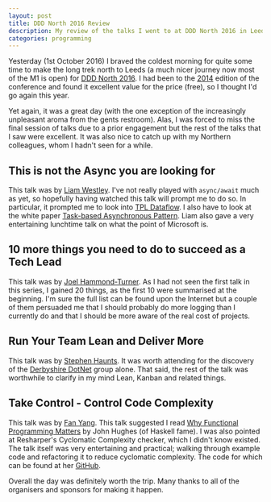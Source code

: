 ```yaml
---
layout: post
title: DDD North 2016 Review
description: My review of the talks I went to at DDD North 2016 in Leeds.
categories: programming
---
```


Yesterday (1st October 2016) I braved the coldest morning for quite some time to make the long trek north to Leeds (a much nicer journey now most of the M1 is open) for [DDD North 2016](http://www.dddnorth.co.uk). I had been to the [2014](/programming/2014/10/19/dddnorth-review.html) edition of the conference and found it excellent value for the price (free), so I thought I'd go again this year.

Yet again, it was a great day (with the one exception of the increasingly unpleasant aroma from the gents restroom). Alas, I was forced to miss the final session of talks due to a prior engagement but the rest of the talks that I saw were excellent. It was also nice to catch up with my Northern colleagues, whom I hadn't seen for a while.

## This is not the Async you are looking for

This talk was by [Liam Westley](https://twitter.com/westleyl). I've not really played with `async/await` much as yet, so hopefully having watched this talk will prompt me to do so. In particular, it prompted me to look into [TPL Dataflow](https://msdn.microsoft.com/en-us/library/hh228603(v=vs.110).aspx). I also have to look at the white paper [Task-based Asynchronous Pattern](https://www.microsoft.com/en-gb/download/details.aspx?id=19957). Liam also gave a very entertaining lunchtime talk on what the point of Microsoft is.

## 10 more things you need to do to succeed as a Tech Lead

This talk was by [Joel Hammond-Turner](https://twitter.com/Rammesses).  As I had not seen the first talk in this series, I gained 20 things, as the first 10 were summarised at the beginning. 
I'm sure the full list can be found upon the Internet but a couple of them persuaded me that I should probably do more logging than I currently do and that I should be more aware of the real cost of projects.

## Run Your Team Lean and Deliver More

This talk was by [Stephen Haunts](https://twitter.com/stephenhaunts). It was worth attending for the discovery of the [Derbyshire DotNet](https://derbyshiredotnet.co.uk) group alone.  That said, the rest of the talk was worthwhile to clarify in my mind Lean,  Kanban and related things.

## Take Control - Control Code Complexity

This talk was by [Fan Yang](https://www.linkedin.com/in/fanyang2010). This talk suggested I read [Why Functional Programming Matters](https://www.cs.kent.ac.uk/people/staff/dat/miranda/whyfp90.pdf) by John Hughes (of Haskell fame). I was also pointed at Resharper's Cyclomatic Complexity checker, which I didn't know existed. The talk itself was very entertaining and practical; walking through example code and refactoring it to reduce cyclomatic complexity. The code for which can be found at her [GitHub](https://github.com/misssoft).

Overall the day was definitely worth the trip. Many thanks to all of the organisers and sponsors for making it happen.

